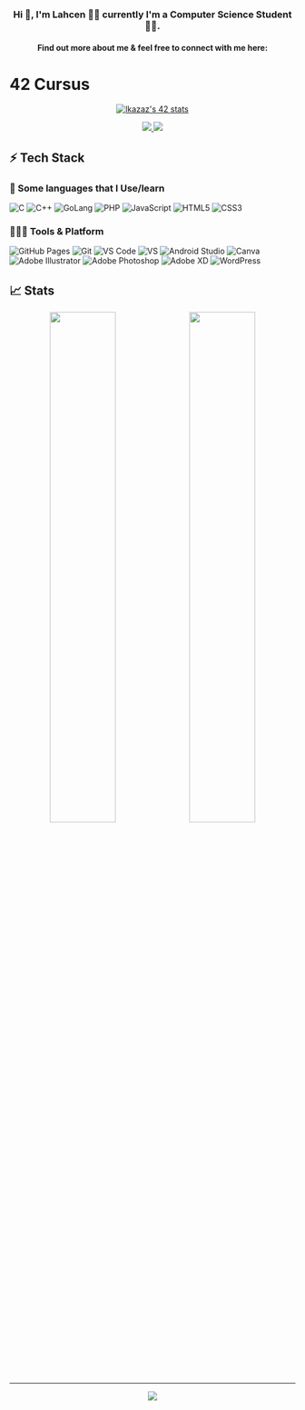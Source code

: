 <!-- # Hey, I am Lahcen! Great to see you here! <img src="/src/wave.gif" width="30px">

<img src="/src/header_.png">
 -->

### <div align="center">Hi 👋, I'm Lahcen 🙋‍♂️ currently I'm a Computer Science Student 🐱‍💻.</div>


#### <div align="center">Find out more about me & feel free to connect with me here:</div>

# 42 Cursus
<p align="center">
	<a href="https://github.com/oakoudad/badge42">
		<img src="https://camo.githubusercontent.com/736b9f1aa061e2e9dd5b9e9f43784e2ffaee637923860e5e987715511a989b16/68747470733a2f2f62616467652e6d65646961706c75732e6d612f677265656e62696e6172792f6c6b617a617a" alt="lkazaz's 42 stats" data-canonical
			src="https://badge.mediaplus.ma/greenbinary/lkazaz" style="max-width: 100%;"/>
	</a>
</p>

 
<p align="center">
	<a href="https://ma.linkedin.com/in/lahcen-kazaz-9660981a8/fr">
		<img src="https://img.shields.io/badge/LinkedIn-0077B5?style=for-the-badge&logo=linkedin&logoColor=white" />
	</a>
  <a href="mailto:lahcenkazaza@gmail.com">
		<img src="https://img.shields.io/badge/Gmail-D14836?style=for-the-badge&logo=gmail&logoColor=white" />
	</a>
</p>

## ⚡ Tech Stack

### 🚀  Some languages that I Use/learn

![C](https://img.shields.io/badge/C-00599C?style=for-the-badge&logo=c&logoColor=white)
![C++](https://img.shields.io/badge/C%2B%2B-00599C?style=for-the-badge&logo=c%2B%2B&logoColor=white)
![GoLang](https://img.shields.io/badge/golang-0175C2?style=for-the-badge&logo=dart&logoColor=white)
![PHP](https://img.shields.io/badge/php-%23777BB4.svg?style=for-the-badge&logo=php&logoColor=white)
![JavaScript](https://img.shields.io/badge/JavaScript-323330?style=for-the-badge&logo=javascript&logoColor=F7DF1E)
![HTML5](https://img.shields.io/badge/HTML5-E34F26?style=for-the-badge&logo=html5&logoColor=white)
![CSS3](https://img.shields.io/badge/CSS3-1572B6?style=for-the-badge&logo=css3&logoColor=white)

### 🧑🏻‍💻 Tools & Platform

![GitHub Pages](https://img.shields.io/badge/GitHub_Pages-100000?style=for-the-badge&logo=github&logoColor=white)
![Git](https://img.shields.io/badge/Git-F05032?style=for-the-badge&logo=git&logoColor=white)
![VS Code](https://img.shields.io/badge/Visual_Studio_Code-0078D4?style=for-the-badge&logo=visual%20studio%20code&logoColor=white)
![VS](https://img.shields.io/badge/Visual_Studio-5C2D91?style=for-the-badge&logo=visual%20studio&logoColor=white)
![Android Studio](https://img.shields.io/badge/Android%20Studio-3DDC84.svg?style=for-the-badge&logo=android-studio&logoColor=white)
![Canva](https://img.shields.io/badge/Canva-%2300C4CC.svg?&style=for-the-badge&logo=Canva&logoColor=white)
![Adobe Illustrator](https://img.shields.io/badge/adobeillustrator-%23FF9A00.svg?style=for-the-badge&logo=adobeillustrator&logoColor=white)
![Adobe Photoshop](https://img.shields.io/badge/adobephotoshop-%2331A8FF.svg?style=for-the-badge&logo=adobephotoshop&logoColor=white)
![Adobe XD](https://img.shields.io/badge/Adobe%20XD-470137?style=for-the-badge&logo=Adobe%20XD&logoColor=#FF61F6)
![WordPress](https://img.shields.io/badge/WordPress-%23117AC9.svg?style=for-the-badge&logo=WordPress&logoColor=white)

## 📈 Stats

<p align="center">
  <img width="48%" src="https://github-readme-stats.vercel.app/api?username=klahcen&show_icons=true&hide_border=true&theme=radical" />
  <img width="48%" src="https://github-readme-streak-stats.herokuapp.com/?user=klahcen&hide_border=true&theme=radical" />
<!--   <img alt="most used languages" width="48%" src="https://github-readme-stats.vercel.app/api/top-langs/?username=klahcen&count_private=true&show_icons=true&hide_border=true&theme=radical&langs_count=20&hide=hack,swift,kotlin,objective-c,markdow&layout=compact"/> -->
</p>




---


<div align="center">
<img src="https://komarev.com/ghpvc/?username=klahcen&&style=flat-square" align="center" />

</div>  
  

